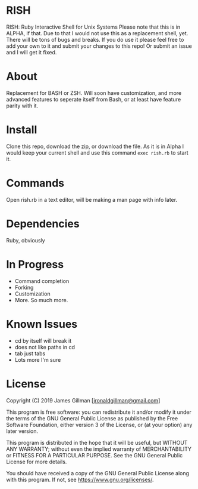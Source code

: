 # RISH
RISH: Ruby Interactive Shell for Unix Systems
Please note that this is in ALPHA, if that. Due to that I would not use this as a replacement shell, yet. There will be tons of bugs and breaks. If you do use it please feel free to add your own to it and submit your changes to this repo! Or submit an issue and I will get it fixed.

# About
Replacement for BASH or ZSH. Will soon have customization, and more advanced features to seperate itself from Bash, or at least have feature parity with it.

# Install
Clone this repo, download the zip, or download the file. As it is in Alpha I would keep your current shell and use this command `exec rish.rb` to start it.

# Commands
Open rish.rb in a text editor, will be making a man page with info later.

# Dependencies
Ruby, obviously

# In Progress
- Command completion
- Forking
- Customization
- More. So much more.

# Known Issues
- cd by itself will break it
- does not like paths in cd
- tab just tabs
- Lots more I'm sure

# License

Copyright (C) 2019  James Gillman [jronaldgillman@gmail.com]

This program is free software: you can redistribute it and/or modify
it under the terms of the GNU General Public License as published by
the Free Software Foundation, either version 3 of the License, or
(at your option) any later version.

This program is distributed in the hope that it will be useful,
but WITHOUT ANY WARRANTY; without even the implied warranty of
MERCHANTABILITY or FITNESS FOR A PARTICULAR PURPOSE.  See the
GNU General Public License for more details.

You should have received a copy of the GNU General Public License
along with this program.  If not, see <https://www.gnu.org/licenses/>.
